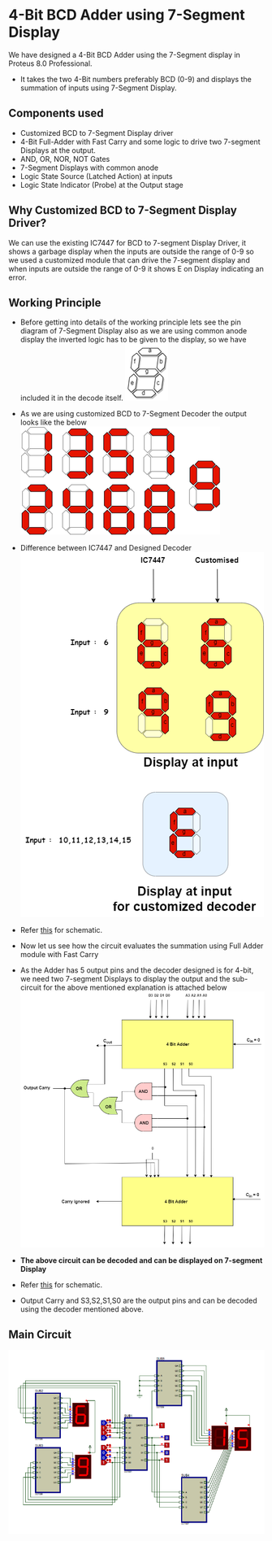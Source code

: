 # 4-Bit BCD Adder using 7-Segment Display

We have designed a 4-Bit BCD Adder using the 7-Segment display in Proteus 8.0 Professional.

- It takes the two 4-Bit numbers preferably BCD (0-9) and displays the summation of inputs using 7-Segment Display.

## Components used

- Customized BCD to 7-Segment Display driver
- 4-Bit Full-Adder with Fast Carry and some logic to drive two 7-segment Displays at the output.
- AND, OR, NOR, NOT Gates 
- 7-Segment Displays with common anode
- Logic State Source (Latched Action) at inputs
- Logic State Indicator (Probe) at the Output stage 

##  Why Customized BCD to 7-Segment Display Driver?
We can use the existing IC7447 for BCD to 7-segment Display Driver, it shows a garbage display when the inputs are outside the range of 0-9 so we used a customized module that can drive the 7-segment display and when inputs are outside the range of 0-9 it shows E on Display indicating an error.

## Working Principle
- Before getting into details of the working principle lets see the pin diagram of 7-Segment Display also as we are using common anode display the inverted logic has to be given to the display, so we have included it in the decode itself.
![Pin Diagram for 7-Segment Display](images/7-segment-Display.png) 
- As we are using customized BCD to 7-Segment Decoder the output looks like the below
![7-Segment Display](images/Customized-Display.png)
- Difference between IC7447 and Designed Decoder 
![Differnce IC7447 and Customised](images/Difference7447-Customised.png)

- Refer [this](Schematics/BCD-to-7-Segment-Decoder.pdf) for schematic.

- Now let us see how the circuit evaluates the summation using Full Adder module with Fast Carry
  
- As the Adder has 5 output pins and the decoder designed is for 4-bit, we need two 7-segment Displays to display the output and the sub-circuit for the above mentioned explanation is attached below
![Adder Circuit](images/adder-circuit.png)
- **The above circuit can be decoded and can be displayed on 7-segment Display**
- Refer [this](Schematics/BCD-Adder-to-Drive-two-7-Segment-Displays.pdf) for schematic.
- Output Carry and S3,S2,S1,S0 are the output pins and can be decoded using the decoder mentioned above.

## Main Circuit
![Main Circuit](images/main-circuit.png)

